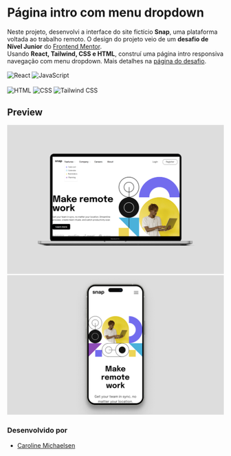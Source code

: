 # Página intro com menu dropdown

Neste projeto, desenvolvi a interface do site fictício **Snap**, uma plataforma voltada ao trabalho remoto. O design do projeto veio de um **desafio de Nível Junior** do [Frontend Mentor](https://www.frontendmentor.io). <br>
Usando **React, Tailwind, CSS e HTML**, construí uma página intro responsiva navegação com menu dropdown. Mais detalhes na [página do desafio](https://www.frontendmentor.io/challenges/intro-section-with-dropdown-navigation-ryaPetHE5).

  <img align="center" alt="React" src="https://img.shields.io/badge/React-20232A?style=for-the-badge&logo=react&logoColor=61DAFB">
  <img align="center" alt="JavaScript" src="https://img.shields.io/badge/JavaScript-F7DF1E?style=for-the-badge&logo=javascript&logoColor=black">
  <br>
  <br>
  <img align="center" alt="HTML" src="https://img.shields.io/badge/HTML-239120?style=for-the-badge&logo=html5&logoColor=white">
  <img align="center" alt="CSS" src="https://img.shields.io/badge/CSS-239120?&style=for-the-badge&logo=css3&logoColor=white">
  <img align="center" alt="Tailwind CSS" src="https://img.shields.io/badge/Tailwind_CSS-38B2AC?style=for-the-badge&logo=tailwind-css&logoColor=white">
  <br>

## Preview
<img src='/src/images/preview-desk.png'>
<img src='/src/images/preview-mobile.png'>

### Desenvolvido por

- [Caroline Michaelsen](https://www.carolinemichaelsen.com)
